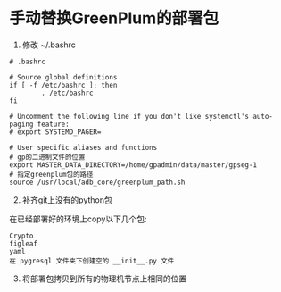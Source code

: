 # 手动替换GreenPlum的部署包

1. 修改 ~/.bashrc

```shell
# .bashrc

# Source global definitions
if [ -f /etc/bashrc ]; then
        . /etc/bashrc
fi

# Uncomment the following line if you don't like systemctl's auto-paging feature:
# export SYSTEMD_PAGER=

# User specific aliases and functions
# gp的二进制文件的位置
export MASTER_DATA_DIRECTORY=/home/gpadmin/data/master/gpseg-1
# 指定greenplum包的路径
source /usr/local/adb_core/greenplum_path.sh
```

2. 补齐git上没有的python包

在已经部署好的环境上copy以下几个包:

```
Crypto
figleaf
yaml
在 pygresql 文件夹下创建空的 __init__.py 文件
```

3. 将部署包拷贝到所有的物理机节点上相同的位置